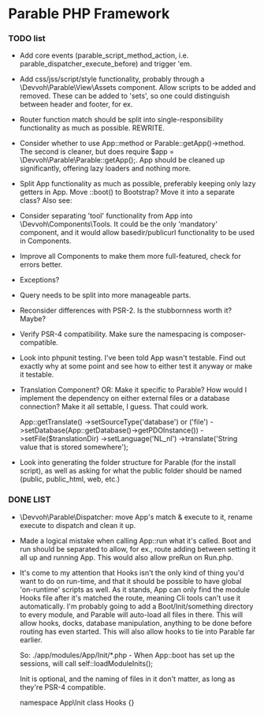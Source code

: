# Parable PHP Framework

### TODO list
- Add core events (parable_script_method_action, i.e. parable_dispatcher_execute_before) and trigger 'em.
- Add css/jss/script/style functionality, probably through a \Devvoh\Parable\View\Assets component. Allow scripts
  to be added and removed. These can be added to 'sets', so one could distinguish between header and footer, for ex.
- Router function match should be split into single-responsibility functionality as much as possible. REWRITE.
- Consider whether to use App::method or Parable::getApp()->method. The second is cleaner, but does require
  $app = \Devvoh\Parable\Parable::getApp();. App should be cleaned up significantly, offering lazy loaders and
  nothing more.
- Split App functionality as much as possible, preferably keeping only lazy getters in App. Move ::boot() to
  Bootstrap? Move it into a separate class? Also see:
- Consider separating 'tool' functionality from App into
  \Devvoh\Components\Tools. It could be the only 'mandatory' component,  and it would allow basedir/publicurl
  functionality to be used in Components.
- Improve all Components to make them more full-featured, check for errors better.
- Exceptions?
- Query needs to be split into more manageable parts.
- Reconsider differences with PSR-2. Is the stubbornness worth it? Maybe?
- Verify PSR-4 compatibility. Make sure the namespacing is composer-compatible.
- Look into phpunit testing. I've been told App wasn't testable. Find out exactly why at some point and see how to
  either test it anyway or make it testable.
- Translation Component? OR: Make it specific to Parable? How would I implement the dependency on either external
  files or a database connection? Make it all settable, I guess. That could work.

  App::getTranslate()
    ->setSourceType('database') or ('file')
    ->setDatabase(App::getDatabase()->getPDOInstance())
    ->setFile($translationDir)
    ->setLanguage('NL_nl')
    ->translate('String value that is stored somewhere');

- Look into generating the folder structure for Parable (for the install script), as well as asking for what the
  public folder should be named (public, public_html, web, etc.)

### DONE LIST
- \Devvoh\Parable\Dispatcher: move App's match & execute to it, rename execute to dispatch and clean it up.
- Made a logical mistake when calling App::run what it's called. Boot and run should be separated to allow, for ex.,
  route adding between setting it all up and running App. This would also allow preRun on Run.php.
- It's come to my attention that Hooks isn't the only kind of thing you'd want to do on run-time, and that it should be
  possible to have global 'on-runtime' scripts as well. As it stands, App can only find the module Hooks file after it's
  matched the route, meaning Cli tools can't use it automatically. I'm probably going to add a Boot/Init/something
  directory to every module, and Parable will auto-load all files in there. This will allow hooks, docks, database
  manipulation, anything to be done before routing has even started. This will also allow hooks to tie into Parable
  far earlier.

  So: ./app/modules/App/Init/*.php
      - When App::boot has set up the sessions, will call self::loadModuleInits();

  Init is optional, and the naming of files in it don't matter, as long as they're PSR-4 compatible.

  namespace App\Init
  class Hooks {}
